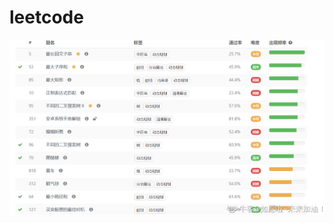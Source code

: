 # leetcode

![*动态规划*](https://github.com/giantfoot/giantfoot.github.io/blob/master/blog/pic/动态规划.png)
